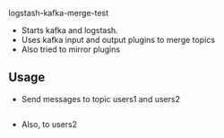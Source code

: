 logstash-kafka-merge-test

* Starts kafka and logstash.
* Uses kafka input and output plugins to merge topics
* Also tried to mirror plugins

## Usage
* Send messages to topic users1 and users2
```

```
* Also, to users2
```

```
